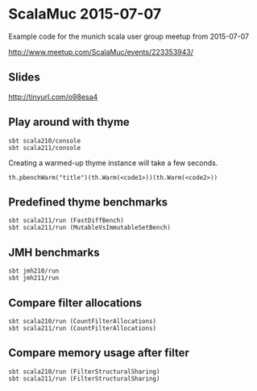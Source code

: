 # ScalaMuc 2015-07-07

Example code for the munich scala user group meetup from 2015-07-07

http://www.meetup.com/ScalaMuc/events/223353943/

## Slides

http://tinyurl.com/o98esa4

## Play around with thyme

```
sbt scala210/console
sbt scala211/console
```

Creating a warmed-up thyme instance will take a few seconds.

```
th.pbenchWarm("title")(th.Warm(<code1>))(th.Warm(<code2>))
```

## Predefined thyme benchmarks

```
sbt scala211/run (FastDiffBench)
sbt scala211/run (MutableVsImmutableSetBench)
```

## JMH benchmarks

```
sbt jmh210/run
sbt jmh211/run
```

## Compare filter allocations

```
sbt scala210/run (CountFilterAllocations)
sbt scala211/run (CountFilterAllocations)
```

## Compare memory usage after filter

```
sbt scala210/run (FilterStructuralSharing)
sbt scala211/run (FilterStructuralSharing)
```
